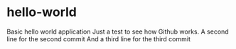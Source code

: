 hello-world
===========

Basic hello world application
Just a test to see how Github works.
A second line for the second commit
And a third line for the third commit
